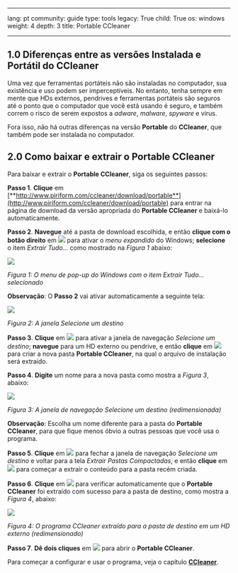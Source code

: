 

---

lang: pt
community: guide
type: tools
legacy: True
child: True
os: windows
weight: 4
depth: 3
title: Portable CCleaner

---

## 1.0 Diferenças entre as versões Instalada e Portátil do CCleaner ##

Uma vez que ferramentas portáteis não são instaladas no computador, sua existência e uso podem ser imperceptíveis. No entanto, tenha sempre em mente que HDs externos, pendrives e ferramentas portáteis são seguros até o ponto que o computador que você está usando é seguro, e também correm o risco de serem expostos a *adware*, *malware*, *spyware* e vírus.

Fora isso, não há outras diferenças na versão **Portable** do **CCleaner**, que também pode ser instalada no computador.

## 2.0 Como baixar e extrair o Portable CCleaner ##

Para baixar e extrair o **Portable CCleaner**, siga os seguintes passos:

**Passo 1**. **Clique** em [**http://www.piriform.com/ccleaner/download/portable**](http://www.piriform.com/ccleaner/download/portable) para entrar na página de download da versão apropriada do **Portable CCleaner** e baixá-lo automaticamente.

**Passo 2**. **Navegue** até a pasta de download escolhida, e então **clique com o botão direito** em ![](/sbox/screen/ccleanerportable-pt/01.png) para ativar o *menu expandido* do Windows; **selecione** o item *Extrair Tudo...* como mostrado na *Figura 1* abaixo:

![](/sbox/screen/ccleanerportable-pt/02.png)

*Figura 1: O menu de pop-up do Windows com o item Extrair Tudo... selecionado*

**Observação**: O **Passo 2** vai ativar automaticamente a seguinte tela:

![](/sbox/screen/ccleanerportable-pt/04.png)

*Figura 2: A janela Selecione um destino*

**Passo 3**. **Clique** em ![](/sbox/screen/ccleanerportable-pt/05.png) para ativar a janela de navegação *Selecione um destino*; **navegue** para um HD externo ou pendrive, e então **clique** em ![](/sbox/screen/ccleanerportable-pt/06.png) para criar a nova pasta **Portable CCleaner**, na qual o arquivo de instalação será extraído.

**Passo 4**. **Digite** um nome para a nova pasta como mostra a *Figura 3*, abaixo:

![](/sbox/screen/ccleanerportable-pt/07.png)

*Figura 3: A janela de navegação Selecione um destino (redimensionada)*

**Observação**: Escolha um nome diferente para a pasta do **Portable CCleaner**, para que fique menos óbvio a outras pessoas que você usa o programa.

**Passo 5**. **Clique** em ![](/sbox/screen/ccleanerportable-pt/08.png) para fechar a janela de navegação *Selecione um destino* e voltar para a tela *Extrair Pastas Compactadas*, e então **clique** em ![](/sbox/screen/ccleanerportable-pt/03.png) para começar a extrair o conteúdo para a pasta recém criada.

**Passo 6**. **Clique** em ![](/sbox/screen/ccleanerportable-pt/09.png) para verificar automaticamente que o **Portable CCleaner** foi extraído com sucesso para a pasta de destino, como mostra a *Figura 4*, abaixo:

![](/sbox/screen/ccleanerportable-pt/10.png)

*Figura 4: O programa CCleaner extraído para a pasta de destino em um HD externo (redimensionado)*

**Passo 7**. **Dê dois cliques** em ![](/sbox/screen/ccleanerportable-pt/11.png) para abrir o **Portable CCleaner**.

Para começar a configurar e usar o programa, veja o capítulo [**CCleaner**](/pt/ccleaner_main).

